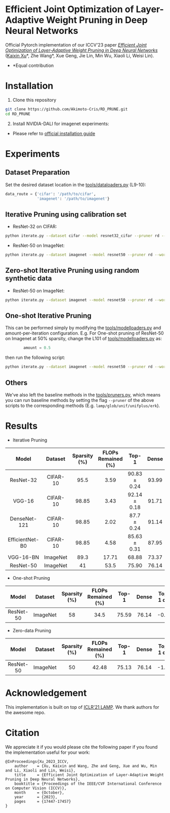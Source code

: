 # Efficient Joint Optimization of Layer-Adaptive Weight Pruning in Deep Neural Networks

Official Pytorch implementation of our ICCV'23 paper [_Efficient Joint Optimization of Layer-Adaptive Weight Pruning in Deep Neural Networks_](https://openaccess.thecvf.com/content/ICCV2023/html/Xu_Efficient_Joint_Optimization_of_Layer-Adaptive_Weight_Pruning_in_Deep_Neural_ICCV_2023_paper.html) ([Kaixin Xu](https://xuk114.github.io/)\*, Zhe Wang\*, Xue Geng, Jie Lin, Min Wu, Xiaoli Li, Weisi Lin).
- \*Equal contribution


# Installation
1. Clone this repository
```sh
git clone https://github.com/Akimoto-Cris/RD_PRUNE.git
cd RD_PRUNE
```

2. Install NVIDIA-DALI for imagenet experiments:

- Please refer to [official installation guide](https://docs.nvidia.com/deeplearning/dali/user-guide/docs/installation.html)


# Experiments 

## Dataset Preparation

Set the desired dataset location in the [tools/dataloaders.py](/tools/dataloaders.py) (L9-10):
```python
data_route = {'cifar': '/path/to/cifar',
              'imagenet': '/path/to/imagenet'}
```

## Iterative Pruning using calibration set

- ResNet-32 on CIFAR: 
```sh
python iterate.py --dataset cifar --model resnet32_cifar --pruner rd --worst_case_curve --calib_size 1024
```
- ResNet-50 on ImageNet:
```sh
python iterate.py --dataset imagenet --model resnet50 --pruner rd --worst_case_curve --calib_size 256
```

## Zero-shot Iterative Pruning using random synthetic data
- ResNet-50 on ImageNet:
```sh
python iterate.py --dataset imagenet --model resnet50 --pruner rd --worst_case_curve --calib_size 256 --synth_data
```

## One-shot Iterative Pruning

This can be performed simply by modifying the [tools/modelloaders.py](/tools/modelloaders.py) and amount-per-iteration configuration. E.g. For One-shot pruning of ResNet-50 on Imagenet at 50% sparsity, 
change the L101 of [tools/modelloaders.py](/tools/modelloaders.py) as:
```python
        amount = 0.5
```
then run the following script:
```sh
python iterate.py --dataset imagenet --model resnet50 --pruner rd --worst_case_curve --calib_size 256 --iter_end 1
```

## Others

We've also left the baseline methods in the [tools/pruners.py](/tools/pruners.py), which means you can run baseline methods by setting the flag `--pruner` of the above scripts to the corresponding methods (E.g. `lamp/glob/unif/unifplus/erk`).

# Results 

- Iterative Pruning

| Model  | Dataset | Sparsity (%) | FLOPs Remained (%) | Top-1 | Dense | Top-1 diff | 
|:------:|:-----:|:------------:|:-----:|:-----:|:-----:|:-----:|
| ResNet-32     | CIFAR-10 | 95.5  | 3.59   | 90.83 ± 0.24 | 93.99  | -3.16 |
| VGG-16        | CIFAR-10 | 98.85 | 3.43   | 92.14 ± 0.18 | 91.71  | +0.43 |
| DenseNet-121  | CIFAR-10 | 98.85 | 2.02   | 87.7 ± 0.24  | 91.14  | -3.44 |
| EfficientNet-B0|CIFAR-10 | 98.85 | 4.58   | 85.63 ± 0.31 | 87.95  | -2.32 |
| VGG-16-BN     | ImageNet | 89.3  | 17.71  | 68.88        | 73.37  | -4.49 |
| ResNet-50     | ImageNet | 41    | 53.5   | 75.90        | 76.14  | -0.24 |

- One-shot Pruning

| Model  | Dataset | Sparsity (%) | FLOPs Remained (%) | Top-1 | Dense | Top-1 diff | 
|:------:|:-----:|:------------:|:-----:|:-----:|:-----:|:-----:|
| ResNet-50     | ImageNet | 58    | 34.5   | 75.59        | 76.14  | -0.55 |

- Zero-data Pruning
  
| Model  | Dataset | Sparsity (%) | FLOPs Remained (%) | Top-1 | Dense | Top-1 diff | 
|:------:|:-----:|:------------:|:-----:|:-----:|:-----:|:-----:|
| ResNet-50     | ImageNet | 50    | 42.48   | 75.13        | 76.14  | -1.01 |


# Acknowledgement

This implementation is built on top of [ICLR'21 LAMP](https://github.com/jaeho-lee/layer-adaptive-sparsity).
We thank authors for the awesome repo. 


# Citation

We appreciate it if you would please cite the following paper if you found the implementation useful for your work:
```
@InProceedings{Xu_2023_ICCV,
    author    = {Xu, Kaixin and Wang, Zhe and Geng, Xue and Wu, Min and Li, Xiaoli and Lin, Weisi},
    title     = {Efficient Joint Optimization of Layer-Adaptive Weight Pruning in Deep Neural Networks},
    booktitle = {Proceedings of the IEEE/CVF International Conference on Computer Vision (ICCV)},
    month     = {October},
    year      = {2023},
    pages     = {17447-17457}
}
```
